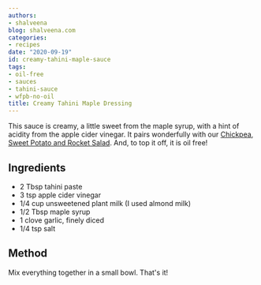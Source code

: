 ```yaml
---
authors:
- shalveena
blog: shalveena.com
categories:
- recipes
date: "2020-09-19"
id: creamy-tahini-maple-sauce
tags:
- oil-free
- sauces
- tahini-sauce
- wfpb-no-oil
title: Creamy Tahini Maple Dressing
---
```


This sauce is creamy, a little sweet from the maple syrup, with a hint of acidity from the apple cider vinegar. It pairs wonderfully with our [Chickpea, Sweet Potato and Rocket Salad](https://shalveena.com/2020/09/19/chickpea-sweet-potato-and-rocket-salad/). And, to top it off, it is oil free!

## Ingredients

- 2 Tbsp tahini paste
- 3 tsp apple cider vinegar
- 1/4 cup unsweetened plant milk (I used almond milk)
- 1/2 Tbsp maple syrup
- 1 clove garlic, finely diced
- 1/4 tsp salt

## Method

Mix everything together in a small bowl. That's it!
